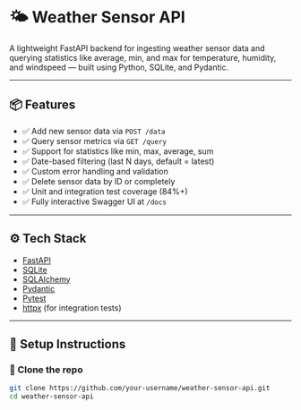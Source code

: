 # 🌤️ Weather Sensor API

A lightweight FastAPI backend for ingesting weather sensor data and querying statistics like average, min, and max for temperature, humidity, and windspeed — built using Python, SQLite, and Pydantic.

---

## 📦 Features

- ✅ Add new sensor data via `POST /data`
- ✅ Query sensor metrics via `GET /query`
- ✅ Support for statistics like min, max, average, sum
- ✅ Date-based filtering (last N days, default = latest)
- ✅ Custom error handling and validation
- ✅ Delete sensor data by ID or completely
- ✅ Unit and integration test coverage (84%+)
- ✅ Fully interactive Swagger UI at `/docs`

---

## ⚙️ Tech Stack

- [FastAPI](https://fastapi.tiangolo.com/)
- [SQLite](https://www.sqlite.org/index.html)
- [SQLAlchemy](https://www.sqlalchemy.org/)
- [Pydantic](https://docs.pydantic.dev/)
- [Pytest](https://docs.pytest.org/)
- [httpx](https://www.python-httpx.org/) (for integration tests)

---

## 🚀 Setup Instructions

### 📁 Clone the repo

```bash
git clone https://github.com/your-username/weather-sensor-api.git
cd weather-sensor-api
